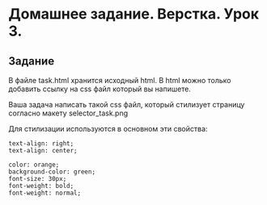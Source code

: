 # Домашнее задание. Верстка. Урок 3.

## Задание

В файле task.html хранится исходный html. В html можно только добавить ссылку на css файл который вы напишете.

Ваша задача написать такой css файл, который стилизует страницу согласно макету selector_task.png

Для стилизации используются в основном эти свойства:

    text-align: right;
    text-align: center;
    
    color: orange;
    background-color: green;
    font-size: 30px;
    font-weight: bold;
    font-weight: normal;
